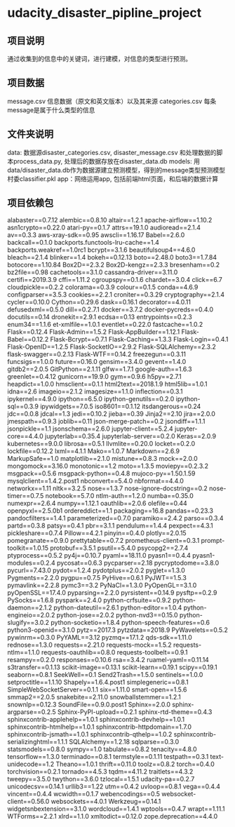# udacity_disaster_pipline_project

## 项目说明
通过收集到的信息中的关键词，进行建模，对信息的类型进行预测。

## 项目数据
message.csv
信息数据（原文和英文版本）以及其来源
categories.csv
每条message是属于什么类型的信息

## 文件夹说明
data: 数据源disaster_categories.csv, disaster_message.csv 和处理数据的脚本process_data.py, 处理后的数据存放在disaster_data.db
models: 用data/disaster_data.db作为数据源建立预测模型，得到的message类型预测模型村委classifier.pkl
app：网络运用app, 包括前端html页面，和后端的数据计算

## 项目依赖包
alabaster==0.7.12
alembic==0.8.10
altair==1.2.1
apache-airflow==1.10.2
asn1crypto==0.22.0
atari-py==0.1.7
attrs==19.1.0
audioread==2.1.4
av==0.3.3
aws-xray-sdk==0.95
awscli==1.16.17
Babel==2.6.0
backcall==0.1.0
backports.functools-lru-cache==1.4
backports.weakref==1.0rc1
bcrypt==3.1.6
beautifulsoup4==4.6.0
bleach==2.1.4
blinker==1.4
bokeh==0.12.13
boto==2.48.0
boto3==1.7.84
botocore==1.10.84
Box2D==2.3.2
Box2D-kengz==2.3.3
bresenham==0.2
bz2file==0.98
cachetools==3.1.0
cassandra-driver==3.11.0
certifi==2019.3.9
cffi==1.11.2
cgroupspy==0.1.6
chardet==3.0.4
click==6.7
cloudpickle==0.2.2
colorama==0.3.9
colour==0.1.5
conda==4.6.9
configparser==3.5.3
cookies==2.2.1
croniter==0.3.29
cryptography==2.1.4
cycler==0.10.0
Cython==0.29.6
dask==0.16.1
decorator==4.0.11
defusedxml==0.5.0
dill==0.2.7.1
docker==3.7.2
docker-pycreds==0.4.0
docutils==0.14
dronekit==2.9.1
ecdsa==0.13
entrypoints==0.2.3
enum34==1.1.6
et-xmlfile==1.0.1
eventlet==0.22.0
fastcache==1.0.2
Flask==0.12.4
Flask-Admin==1.5.2
Flask-AppBuilder==1.12.1
Flask-Babel==0.12.2
Flask-Bcrypt==0.7.1
Flask-Caching==1.3.3
Flask-Login==0.4.1
Flask-OpenID==1.2.5
Flask-SocketIO==2.9.2
Flask-SQLAlchemy==2.3.2
flask-swagger==0.2.13
Flask-WTF==0.14.2
freezegun==0.3.11
funcsigs==1.0.0
future==0.16.0
gensim==3.4.0
gevent==1.4.0
gitdb2==2.0.5
GitPython==2.1.11
glfw==1.7.1
google-auth==1.6.3
greenlet==0.4.12
gunicorn==19.9.0
gym==0.9.6
h5py==2.7.1
heapdict==1.0.0
hmsclient==0.1.1
html2text==2018.1.9
html5lib==1.0.1
idna==2.6
imageio==2.1.2
imagesize==1.1.0
inflection==0.3.1
ipykernel==4.9.0
ipython==6.5.0
ipython-genutils==0.2.0
ipython-sql==0.3.9
ipywidgets==7.0.5
iso8601==0.1.12
itsdangerous==0.24
jdc==0.0.8
jdcal==1.3
jedi==0.10.2
jieba==0.39
Jinja2==2.10
jira==2.0.0
jmespath==0.9.3
joblib==0.11
json-merge-patch==0.2
jsondiff==1.1.1
jsonpickle==1.1
jsonschema==2.6.0
jupyter-client==5.2.4
jupyter-core==4.4.0
jupyterlab==0.35.4
jupyterlab-server==0.2.0
Keras==2.0.9
kubernetes==9.0.0
librosa==0.5.1
llvmlite==0.20.0
locket==0.2.0
lockfile==0.12.2
lxml==4.1.1
Mako==1.0.7
Markdown==2.6.9
MarkupSafe==1.0
matplotlib==2.1.0
mistune==0.8.3
mock==2.0.0
mongomock==3.16.0
monotonic==1.2
moto==1.3.5
moviepy==0.2.3.2
msgpack==0.5.6
msgpack-python==0.4.8
mujoco-py==1.50.1.59
mysqlclient==1.4.2.post1
nbconvert==5.4.0
nbformat==4.4.0
networkx==1.11
nltk==3.2.5
nose==1.3.7
nose-ignore-docstring==0.2
nose-timer==0.7.5
notebook==5.7.0
ntlm-auth==1.2.0
numba==0.35.0
numexpr==2.6.4
numpy==1.12.1
oauthlib==2.0.6
olefile==0.44
openpyxl==2.5.0b1
ordereddict==1.1
packaging==16.8
pandas==0.23.3
pandocfilters==1.4.1
parameterized==0.7.0
paramiko==2.4.2
parso==0.3.4
partd==0.3.8
patsy==0.4.1
pbr==3.1.1
pendulum==1.4.4
pexpect==4.3.1
pickleshare==0.7.4
Pillow==4.2.1
pinyin==0.4.0
plotly==2.0.15
pomegranate==0.9.0
prettytable==0.7.2
prometheus-client==0.3.1
prompt-toolkit==1.0.15
protobuf==3.5.1
psutil==5.4.0
psycopg2==2.7.4
ptyprocess==0.5.2
py4j==0.10.7
pyaml==18.11.0
pyasn1==0.4.4
pyasn1-modules==0.2.4
pycosat==0.6.3
pycparser==2.18
pycryptodome==3.8.0
pycurl==7.43.0
pydot==1.2.4
pydotplus==2.0.2
pyglet==1.3.0
Pygments==2.2.0
pygpu==0.7.5
PyHive==0.6.1
PyJWT==1.5.3
pymavlink==2.2.8
pymc3==3.2
PyNaCl==1.3.0
PyOpenGL==3.1.0
pyOpenSSL==17.4.0
pyparsing==2.2.0
pyrsistent==0.14.9
pysftp==0.2.9
PySocks==1.6.8
pyspark==2.4.0
python-crfsuite==0.9.2
python-daemon==2.1.2
python-dateutil==2.6.1
python-editor==1.0.4
python-engineio==2.0.2
python-jose==2.0.2
python-nvd3==0.15.0
python-slugify==3.0.2
python-socketio==1.8.4
python-speech-features==0.6
python3-openid==3.1.0
pytz==2017.3
pytzdata==2018.9
PyWavelets==0.5.2
pywinrm==0.3.0
PyYAML==3.12
pyzmq==17.1.2
qds-sdk==1.11.0
rednose==1.3.0
requests==2.21.0
requests-mock==1.5.2
requests-ntlm==1.1.0
requests-oauthlib==0.8.0
requests-toolbelt==0.9.1
resampy==0.2.0
responses==0.10.6
rsa==3.4.2
ruamel-yaml==0.11.14
s3transfer==0.1.13
scikit-image==0.13.1
scikit-learn==0.19.1
scipy==0.19.1
seaborn==0.8.1
SeekWell==0.1
Send2Trash==1.5.0
sentinels==1.0.0
setproctitle==1.1.10
Shapely==1.6.4.post1
simplegeneric==0.8.1
SimpleWebSocketServer==0.1.1
six==1.11.0
smart-open==1.5.6
smmap2==2.0.5
snakebite==2.11.0
snowballstemmer==1.2.1
snownlp==0.12.3
SoundFile==0.9.0.post1
Sphinx==2.0.0
sphinx-argparse==0.2.5
Sphinx-PyPI-upload==0.2.1
sphinx-rtd-theme==0.4.3
sphinxcontrib-applehelp==1.0.1
sphinxcontrib-devhelp==1.0.1
sphinxcontrib-htmlhelp==1.0.1
sphinxcontrib-httpdomain==1.7.0
sphinxcontrib-jsmath==1.0.1
sphinxcontrib-qthelp==1.0.2
sphinxcontrib-serializinghtml==1.1.1
SQLAlchemy==1.2.18
sqlparse==0.3.0
statsmodels==0.8.0
sympy==1.0
tabulate==0.8.2
tenacity==4.8.0
tensorflow==1.3.0
terminado==0.8.1
termstyle==0.1.11
testpath==0.3.1
text-unidecode==1.2
Theano==1.0.1
thrift==0.11.0
toolz==0.8.2
torch==0.4.0
torchvision==0.2.1
tornado==4.5.3
tqdm==4.11.2
traitlets==4.3.2
tweepy==3.5.0
twython==3.6.0
tzlocal==1.5.1
udacity-pa==0.2.7
unicodecsv==0.14.1
urllib3==1.22
utm==0.4.2
uvloop==0.8.1
vega==0.4.4
vincent==0.4.4
wcwidth==0.1.7
webencodings==0.5
websocket-client==0.56.0
websockets==4.0.1
Werkzeug==0.14.1
widgetsnbextension==3.1.0
wordcloud==1.4.1
wptools==0.4.7
wrapt==1.11.1
WTForms==2.2.1
xlrd==1.1.0
xmltodict==0.12.0
zope.deprecation==4.4.0

